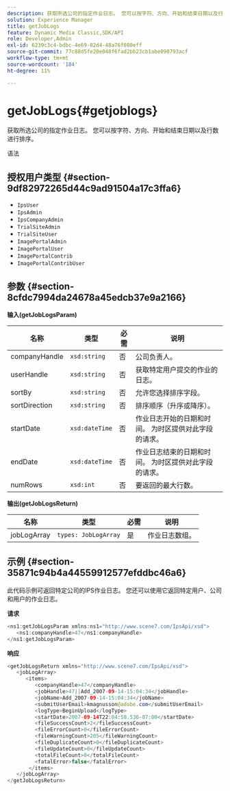 ```yaml
---
description: 获取所选公司的指定作业日志。 您可以按字符、方向、开始和结束日期以及行数进行排序。
solution: Experience Manager
title: getJobLogs
feature: Dynamic Media Classic,SDK/API
role: Developer,Admin
exl-id: 6239c3c4-bdbc-4e69-82d4-48a76f080eff
source-git-commit: 77c88d5fe20e048f6fad2bb23cb1abe090793acf
workflow-type: tm+mt
source-wordcount: '184'
ht-degree: 11%

---
```


# getJobLogs{#getjoblogs}

获取所选公司的指定作业日志。 您可以按字符、方向、开始和结束日期以及行数进行排序。

语法

## 授权用户类型 {#section-9df82972265d44c9ad91504a17c3ffa6}

* `IpsUser`
* `IpsAdmin`
* `IpsCompanyAdmin`
* `TrialSiteAdmin`
* `TrialSiteUser`
* `ImagePortalAdmin`
* `ImagePortalUser`
* `ImagePortalContrib`
* `ImagePortalContribUser`

## 参数 {#section-8cfdc7994da24678a45edcb37e9a2166}

**输入(getJobLogsParam)**

| 名称 | 类型 | 必需 | 说明 |
|---|---|---|---|
| companyHandle | `xsd:string` | 否 | 公司负责人。 |
| userHandle | `xsd:string` | 否 | 获取特定用户提交的作业的日志。 |
| sortBy | `xsd:string` | 否 | 允许您选择排序字段。 |
| sortDirection | `xsd:string` | 否 | 排序顺序（升序或降序）。 |
| startDate | `xsd:dateTime` | 否 | 作业日志开始的日期和时间。 为时区提供对此字段的请求。 |
| endDate | `xsd:dateTime` | 否 | 作业日志结束的日期和时间。 为时区提供对此字段的请求。 |
| numRows | `xsd:int` | 否 | 要返回的最大行数。 |

**输出(getJobLogsReturn)**

| 名称 | 类型 | 必需 | 说明 |
|---|---|---|---|
| jobLogArray | `types: JobLogArray` | 是 | 作业日志数组。 |

## 示例 {#section-35871c94b4a44559912577efddbc46a6}

此代码示例可返回特定公司的IPS作业日志。 您还可以使用它返回特定用户、公司和用户的作业日志。

**请求**

```java
<ns1:getJobLogsParam xmlns:ns1="http://www.scene7.com/IpsApi/xsd">
   <ns1:companyHandle>47</ns1:companyHandle>
</ns1:getJobLogsParam>
```

**响应**

```java
<getJobLogsReturn xmlns="http://www.scene7.com/IpsApi/xsd">
   <jobLogArray>
      <items>
         <companyHandle>47</companyHandle>
         <jobHandle>47||Add_2007-09-14-15:04:34</jobHandle>
         <jobName>Add_2007-09-14-15:04:34</jobName>
         <submitUserEmail>kmagnusson@adobe.com</submitUserEmail>
         <logType>BeginUpload</logType>
         <startDate>2007-09-14T22:04:58.536-07:00</startDate>
         <fileSuccessCount>2</fileSuccessCount>
         <fileErrorCount>0</fileErrorCount>
         <fileWarningCount>205</fileWarningCount>
         <fileDuplicateCount>0</fileDuplicateCount>
         <fileUpdateCount>0</fileUpdateCount>
         <totalFileCount>0</totalFileCount>
         <fatalError>false</fatalError>
       </items>
   </jobLogArray>
</getJobLogsReturn>
```
